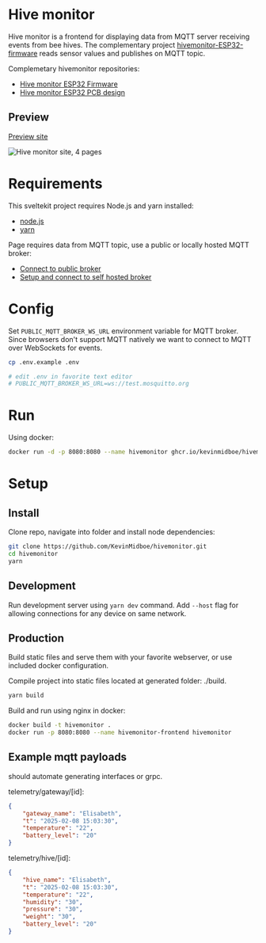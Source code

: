 # Hive monitor

Hive monitor is a frontend for displaying data from MQTT server receiving events from bee hives. The complementary project [hivemonitor-ESP32-firmware]() reads sensor values and publishes on MQTT topic.

Complemetary hivemonitor repositories:

- [Hive monitor ESP32 Firmware](https://github.com/kevinmidboe/hivemonitor-esp32-firmware)
- [Hive monitor ESP32 PCB design](https://github.com/kevinmidboe/hivemonitor-pcb)

## Preview

[Preview site](https://hive.schleppe.cloud)

![Hive monitor site, 4 pages](https://github.com/KevinMidboe/hivemonitor/assets/2287769/7fdb3f1c-3f2b-4e1f-b8c8-290b7e6d1d2b)

# Requirements

This sveltekit project requires Node.js and yarn installed:

- [node.js]()
- [yarn]()

Page requires data from MQTT topic, use a public or locally hosted MQTT broker:

- [Connect to public broker]()
- [Setup and connect to self hosted broker]()

# Config

Set `PUBLIC_MQTT_BROKER_WS_URL` environment variable for MQTT broker. Since browsers don't support MQTT natively we want to connect to MQTT over WebSockets for events.

```bash
cp .env.example .env

# edit .env in favorite text editor
# PUBLIC_MQTT_BROKER_WS_URL=ws://test.mosquitto.org
```

# Run

Using docker:

```bash
docker run -d -p 8080:8080 --name hivemonitor ghcr.io/kevinmidboe/hivemonitor
```

# Setup

## Install

Clone repo, navigate into folder and install node dependencies:

```bash
git clone https://github.com/KevinMidboe/hivemonitor.git
cd hivemonitor
yarn
```

## Development

Run development server using `yarn dev` command. Add `--host` flag for allowing connections for any device on same network.

## Production

Build static files and serve them with your favorite webserver, or use included docker configuration.

Compile project into static files located at generated folder: ./build.

```bash
yarn build
```

Build and run using nginx in docker:

```bash
docker build -t hivemonitor .
docker run -p 8080:8080 --name hivemonitor-frontend hivemonitor
```

## Example mqtt payloads

should automate generating interfaces or grpc.

telemetry/gateway/[id]:

```json
{
	"gateway_name": "Elisabeth",
	"t": "2025-02-08 15:03:30",
	"temperature": "22",
	"battery_level": "20"
}
```

telemetry/hive/[id]:

```json
{
	"hive_name": "Elisabeth",
	"t": "2025-02-08 15:03:30",
	"temperature": "22",
	"humidity": "30",
	"pressure": "30",
	"weight": "30",
	"battery_level": "20"
}
```
